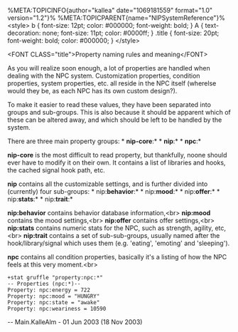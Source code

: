 %META:TOPICINFO{author=\"kallea\" date=\"1069181559\" format=\"1.0\"
version=\"1.2\"}% %META:TOPICPARENT{name=\"NIPSystemReference\"}%
\<style\> b { font-size: 12pt; color: \#000000; font-weight: bold; } A {
text-decoration: none; font-size: 11pt; color: \#0000ff; } .title {
font-size: 20pt; font-weight: bold; color: \#000000; } \</style\>

\<FONT CLASS=\"title\"\>Property naming rules and meaning\</FONT\>

As you will realize soon enough, a lot of properties are handled when
dealing with the NPC system. Customization properties, condition
properties, system properties, etc. all reside in the NPC itself
(wherelse would they be, as each NPC has its own custom design?).

To make it easier to read these values, they have been separated into
groups and sub-groups. This is also because it should be apparent which
of these can be altered away, and which should be left to be handled by
the system.

There are three main property groups: \* **nip-core**:\* \* **nip**:\*
\* **npc**:\*

**nip-core** is the most difficult to read property, but thankfully,
noone should ever have to modify it on their own. It contains a list of
libraries and hooks, the cached signal hook path, etc.

**nip** contains all the customizable settings, and is further divided
into (currently) four sub-groups: \* nip:**behavior**:\* \*
nip:**mood**:\* \* nip:**offer**:\* \* nip:**stats**:\* \*
nip:**trait**:\*

**nip:behavior** contains behavior database information,\<br\>
**nip:mood** contains the mood settings,\<br\> **nip:offer** contains
offer settings,\<br\> **nip:stats** contains numeric stats for the NPC,
such as strength, agility, etc,\<br\> **nip:trait** contains a set of
sub-sub-groups, usually named after the hook/library/signal which uses
them (e.g. \'eating\', \'emoting\' and \'sleeping\').

**npc** contains all condition properties, basically it\'s a listing of
how the NPC feels at this very moment.\<br\>

    +stat gruffle "property:npc:*"
    -- Properties (npc:*)--
    Property: npc:energy = 722
    Property: npc:mood = "HUNGRY"
    Property: npc:state = "awake"
    Property: npc:weariness = 10590

\-- Main.KalleAlm - 01 Jun 2003 (18 Nov 2003)
